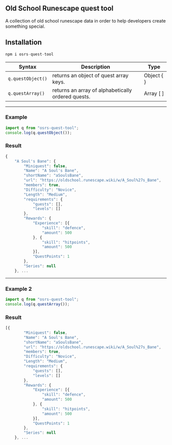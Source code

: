 ## Old School Runescape quest tool

A collection of old school runescape data in order to help developers create something special.

## Installation

```js
npm i osrs-quest-tool
```


| Syntax | Description | Type |
| --- | ----------- | ----------- |
| ```q.questObject()``` | returns an object of quest array keys. | Object { } |
| ```q.questArray()``` | returns an array of alphabetically ordered quests. | Array [ ] |
---
### Example

```js
import q from "osrs-quest-tool";
console.log(q.questObject());
```

### Result

```js
{
    "A Soul's Bane": {
        "Miniquest": false,
        "Name": "A Soul's Bane",
        "shortName": "aSoulsBane",
        "url": "https://oldschool.runescape.wiki/w/A_Soul%27s_Bane",
        "members": true,
        "Difficulty": "Novice",
        "Length": "Medium",
        "requirements": {
            "quests": [],
            "levels": []
        },
        "Rewards": {
            "Experience": [{
                "skill": "defence",
                "amount": 500
            }, {
                "skill": "hitpoints",
                "amount": 500
            }],
            "QuestPoints": 1
        },
        "Series": null
    }, ...
```
---

### Example 2

```js
import q from "osrs-quest-tool";
console.log(q.questArray());
```

### Result

```js
[{
        "Miniquest": false,
        "Name": "A Soul's Bane",
        "shortName": "aSoulsBane",
        "url": "https://oldschool.runescape.wiki/w/A_Soul%27s_Bane",
        "members": true,
        "Difficulty": "Novice",
        "Length": "Medium",
        "requirements": {
            "quests": [],
            "levels": []
        },
        "Rewards": {
            "Experience": [{
                "skill": "defence",
                "amount": 500
            }, {
                "skill": "hitpoints",
                "amount": 500
            }],
            "QuestPoints": 1
        },
        "Series": null
    }, ...
```
